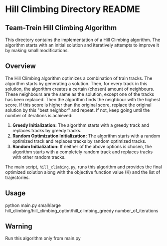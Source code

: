 # Hill Climbing Directory README

## Team-Trein Hill Climbing Algorithm

This directory contains the implementation of a Hill Climbing algorithm. The algorithm starts with an initial solution and iteratively attempts to improve it by making small modifications.

## Overview

The Hill Climbing algorithm optimizes a combination of train tracks. The algorithm starts by generating a solution. Then, for every track in this solution, the algorithm creates a certain (chosen) amount of neighbours. These neighbours are the same as the solution, except one of the tracks has been replaced. Then the algorithm finds the neighbour with the highest score. If this score is higher than the original score, replace the original solution by this "best neighbor" and repeat. If not, keep going until the number of iterations is achieved:

1. **Greedy Initialization:** The algorithm starts with a greedy track and replaces tracks by greedy tracks.
2. **Random Optimization Initialization:** The algorithm starts with a random optimized track and replaces tracks by random optimized tracks.
3. **Random Initialization:** If neither of the above options is chosen, the algorithm starts with a completely random track and replaces tracks with other random tracks.

The main script, `hill_climbing.py`, runs this algorithm and provides the final optimized solution along with the objective function value (K) and the list of trajectories.

## Usage

python main.py small/large hill_climbing/hill_climbing_optim/hill_climbing_greedy number_of_iterations 

## Warning

Run this algorithm only from main.py